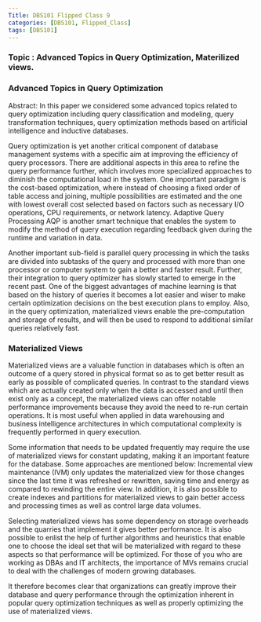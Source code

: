 ```yaml
---
Title: DBS101 Flipped Class 9
categories: [DBS101, Flipped_Class]
tags: [DBS101]
---
```


### Topic : Advanced Topics in Query Optimization, Materilized views.

### Advanced Topics in Query Optimization

Abstract: In this paper we considered some advanced topics related to query optimization including query classification and modeling, query transformation techniques, query optimization methods based on artificial intelligence and inductive databases.

Query optimization is yet another critical component of database management systems with a specific aim at improving the efficiency of query processors. There are additional aspects in this area to refine the query performance further, which involves more specialized approaches to diminish the computational load in the system. One important paradigm is the cost-based optimization, where instead of choosing a fixed order of table access and joining, multiple possibilities are estimated and the one with lowest overall cost selected based on factors such as necessary I/O operations, CPU requirements, or network latency. Adaptive Query Processing AQP is another smart technique that enables the system to modify the method of query execution regarding feedback given during the runtime and variation in data.

Another important sub-field is parallel query processing in which the tasks are divided into subtasks of the query and processed with more than one processor or computer system to gain a better and faster result. Further, their integration to query optimizer has slowly started to emerge in the recent past. One of the biggest advantages of machine learning is that based on the history of queries it becomes a lot easier and wiser to make certain optimization decisions on the best execution plans to employ. Also, in the query optimization, materialized views enable the pre-computation and storage of results, and will then be used to respond to additional similar queries relatively fast.

### Materialized Views

Materialized views are a valuable function in databases which is often an outcome of a query stored in physical format so as to get better result as early as possible of complicated queries. In contrast to the standard views which are actually created only when the data is accessed and until then exist only as a concept, the materialized views can offer notable performance improvements because they avoid the need to re-run certain operations. It is most useful when applied in data warehousing and business intelligence architectures in which computational complexity is frequently performed in query execution.

Some information that needs to be updated frequently may require the use of materialized views for constant updating, making it an important feature for the database. Some approaches are mentioned below: Incremental view maintenance (IVM) only updates the materialized view for those changes since the last time it was refreshed or rewritten, saving time and energy as compared to rewinding the entire view. In addition, it is also possible to create indexes and partitions for materialized views to gain better access and processing times as well as control large data volumes.

Selecting materialized views has some dependency on storage overheads and the quarries that implement it gives better performance. It is also possible to enlist the help of further algorithms and heuristics that enable one to choose the ideal set that will be materialized with regard to these aspects so that performance will be optimized. For those of you who are working as DBAs and IT architects, the importance of MVs remains crucial to deal with the challenges of modern growing databases.

It therefore becomes clear that organizations can greatly improve their database and query performance through the optimization inherent in popular query optimization techniques as well as properly optimizing the use of materialized views.